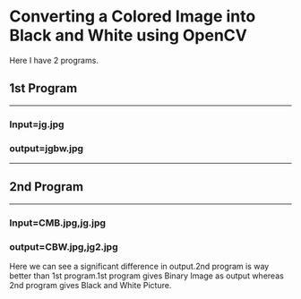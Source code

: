 # Converting a Colored Image into Black and White using OpenCV
Here I have 2 programs.
## 1st Program
--------------
### Input=jg.jpg
### output=jgbw.jpg
---------------
## 2nd Program
--------------
### Input=CMB.jpg,jg.jpg
### output=CBW.jpg,jg2.jpg

Here we can see a significant difference in output.2nd program is way better than 1st program.1st program gives Binary Image as output whereas 2nd program gives Black and White Picture.

